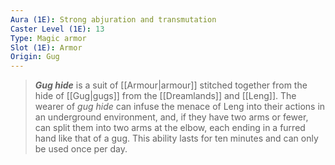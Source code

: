 ```yaml
---
Aura (1E): Strong abjuration and transmutation
Caster Level (1E): 13
Type: Magic armor
Slot (1E): Armor
Origin: Gug
---
```


> ***Gug hide*** is a suit of [[Armour|armour]] stitched together from the hide of [[Gug|gugs]] from the [[Dreamlands]] and [[Leng]]. The wearer of *gug hide* can infuse the menace of Leng into their actions in an underground environment, and, if they have two arms or fewer, can split them into two arms at the elbow, each ending in a furred hand like that of a gug. This ability lasts for ten minutes and can only be used once per day.







